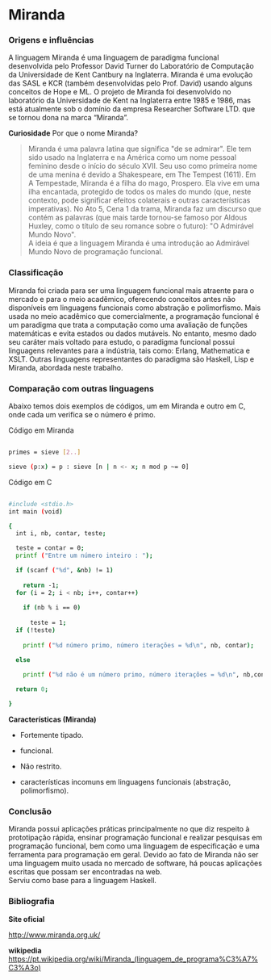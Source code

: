 # Miranda



### Origens e influências



A linguagem Miranda é uma linguagem de paradigma funcional desenvolvida pelo Professor David Turner do Laboratório de Computação da Universidade de Kent Cantbury na Inglaterra. Miranda é uma evolução das SASL e KCR (também desenvolvidas pelo Prof.  David) usando alguns conceitos de Hope e ML. O projeto de Miranda foi desenvolvido no laboratório da Universidade de Kent na Inglaterra entre 1985 e 1986, mas está atualmente sob o domínio da empresa Researcher Software LTD. que se tornou dona na marca “Miranda”.  


**Curiosidade** 
Por que o nome Miranda?  

>Miranda é uma palavra latina que significa "de se admirar". Ele tem sido usado na Inglaterra e na América como um nome pessoal feminino desde o início do século XVII. Seu uso como primeira nome de uma menina é devido a Shakespeare, em The Tempest (1611). Em A Tempestade, Miranda é a filha do mago, Prospero. Ela vive em uma ilha encantada, protegido de todos os males do mundo (que, neste contexto, pode significar efeitos colaterais e outras características imperativas). No Ato 5, Cena 1 da trama, Miranda faz um discurso que contém as palavras (que mais tarde tornou-se famoso por Aldous Huxley, como o título de seu romance sobre o futuro): "O Admirável Mundo Novo".  
A ideia é que a linguagem Miranda é uma introdução ao Admirável Mundo Novo de programação funcional.  

### Classificação


Miranda foi criada para ser uma linguagem funcional mais atraente para o mercado e para o meio acadêmico, oferecendo conceitos antes não disponíveis em linguagens funcionais como abstração e polimorfismo. 
Mais usada no meio acadêmico que comercialmente, a programação funcional é um paradigma que trata a computação como uma avaliação de funções matemáticas e evita estados ou dados mutáveis. No entanto, mesmo dado seu caráter mais voltado para estudo, o paradigma funcional possui linguagens relevantes para a indústria, tais como:  Erlang, Mathematica e XSLT. Outras linguagens representantes do paradigma são Haskell, Lisp e Miranda, abordada neste trabalho.  

### Comparação com outras linguagens

Abaixo temos dois exemplos de códigos, um em Miranda e outro em C, onde cada um verifica se o número é primo.  



Código em Miranda

```sh

primes = sieve [2..]

sieve (p:x) = p : sieve [n | n <- x; n mod p ~= 0]

```

Código em C
  

```sh

#include <stdio.h>
int main (void) 

{
  int i, nb, contar, teste;

  teste = contar = 0;
  printf ("Entre um número inteiro : ");

  if (scanf ("%d", &nb) != 1)
 
    return -1;
  for (i = 2; i < nb; i++, contar++)
 
    if (nb % i == 0)
 
      teste = 1; 
  if (!teste)
 
    printf ("%d número primo, número iterações = %d\n", nb, contar);

  else
 
    printf ("%d não é um número primo, número iterações = %d\n", nb,contar);

  return 0;

} 

```
**Características (Miranda)**

- Fortemente tipado.

- funcional.

- Não restrito.

- características incomuns em linguagens funcionais (abstração, polimorfismo).  

### Conclusão
 
Miranda possui aplicações práticas principalmente no que diz respeito à prototipação rápida, ensinar programação funcional  e realizar pesquisas em programação funcional, bem como uma linguagem de especificação e uma ferramenta para programação em geral. Devido ao fato de Miranda não ser uma linguagem muito usada no mercado de software, há poucas aplicações escritas que possam ser encontradas na web.  
Serviu como base para a linguagem Haskell.

### Bibliografia

**Site oficial**  

http://www.miranda.org.uk/

**wikipedia**
https://pt.wikipedia.org/wiki/Miranda_(linguagem_de_programa%C3%A7%C3%A3o)
